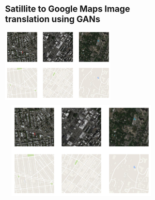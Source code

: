 # Satillite to Google Maps Image translation using GANs

![Intro](https://github.com/abhishikthsagar/Projects/blob/main/Image_translation_GAN/Images/data_load.png)

<p align="center">
  <img width="460" height="300" src="https://github.com/abhishikthsagar/Projects/blob/main/Image_translation_GAN/Images/data_load.png">
</p>
